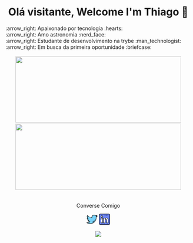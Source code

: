 <h1 align="center">Olá visitante, Welcome I'm Thiago 👋</h1>

<div align="left">
:arrow_right:	Apaixonado por tecnologia :hearts:	<br>
:arrow_right:	Amo astronomia :nerd_face:	<br>
:arrow_right:	Estudante de desenvolvimento na trybe :man_technologist:	<br>
:arrow_right:	Em busca da primeira oportunidade :briefcase:		<br>
</div>

<br/>
<!-- GITHUB STATUS -->
<div align="center">
  <img height="180em" width="450px" src="https://github-readme-stats.vercel.app/api?username=ts-dart&show_icons=true&theme=dracula&include_all_commits=true&count_private=true"/>
  <img height="180em" width="450px" src="https://github-readme-stats.vercel.app/api/top-langs/?username=ts-dart&layout=compact&langs_count=7&theme=dracula"/>

  <!-- TEMAS: dark, radical, merko, gruvbox, tokyonight, onedark, cobalt, synthwave, highcontrast, dracula -->
</div>

<br>

<!-- REDES SOCIAIS -->
<div align="center">
  <p>Converse Comigo</p>
  <a href="https://twitter.com/edusan_thiago target="_blank"><img width="30px" src="https://raw.githubusercontent.com/8bithemant/8bithemant/master/twitter.png?raw=true" target="_blank"></a>
  <a href="https://www.linkedin.com/in/thiago-henrique-da-silva-souza-634162127/" target="_blank"><img width="30px" margin-left="100px" src="https://raw.githubusercontent.com/8bithemant/8bithemant/master/linkedin.png?raw=true"" target="_blank"></a>  
  
  ![](https://visitor-badge.glitch.me/badge?page_id=ts-dart)
</div>



